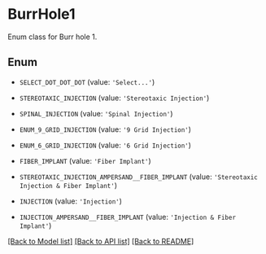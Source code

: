 # BurrHole1

Enum class for Burr hole 1.

## Enum

* `SELECT_DOT_DOT_DOT` (value: `'Select...'`)

* `STEREOTAXIC_INJECTION` (value: `'Stereotaxic Injection'`)

* `SPINAL_INJECTION` (value: `'Spinal Injection'`)

* `ENUM_9_GRID_INJECTION` (value: `'9 Grid Injection'`)

* `ENUM_6_GRID_INJECTION` (value: `'6 Grid Injection'`)

* `FIBER_IMPLANT` (value: `'Fiber Implant'`)

* `STEREOTAXIC_INJECTION_AMPERSAND__FIBER_IMPLANT` (value: `'Stereotaxic Injection & Fiber Implant'`)

* `INJECTION` (value: `'Injection'`)

* `INJECTION_AMPERSAND__FIBER_IMPLANT` (value: `'Injection & Fiber Implant'`)

[[Back to Model list]](../README.md#documentation-for-models) [[Back to API list]](../README.md#documentation-for-api-endpoints) [[Back to README]](../README.md)


